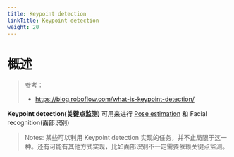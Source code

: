 ```yaml
---
title: Keypoint detection
linkTitle: Keypoint detection
weight: 20
---
```


# 概述

> 参考：
>
> - https://blog.roboflow.com/what-is-keypoint-detection/

**Keypoint detection(关键点监测)** 可用来进行 [Pose estimation](/docs/12.AI/计算机视觉/Pose%20estimation.md) 和 Facial recognition(面部识别)

> Notes: 某些可以利用 Keypoint detection 实现的任务，并不止局限于这一种。还有可能有其他方式实现，比如面部识别不一定需要依赖关键点监测。
